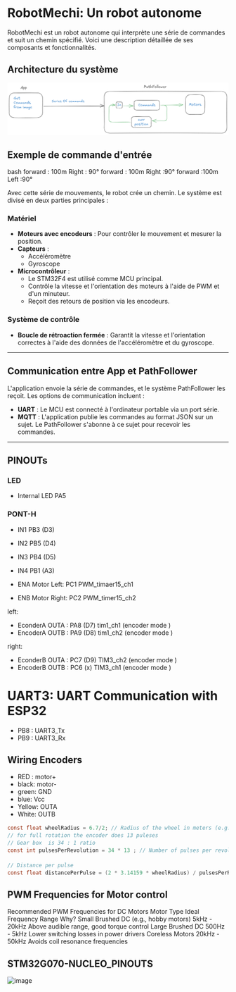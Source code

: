 # RobotMechi: Un robot autonome

RobotMechi est un robot autonome qui interprète une série de commandes et suit un chemin spécifié. Voici une description détaillée de ses composants et fonctionnalités.

## Architecture du système 
![alt text](image.png)

## Exemple de commande d'entrée

bash
forward : 100m
Right : 90°
forward : 100m
Right   :90°
forward :100m
Left :90°


Avec cette série de mouvements, le robot crée un chemin. Le système est divisé en deux parties principales :

### Matériel
- **Moteurs avec encodeurs** : Pour contrôler le mouvement et mesurer la position.
- **Capteurs** :
  - Accéléromètre
  - Gyroscope
- **Microcontrôleur** :
  - Le STM32F4 est utilisé comme MCU principal.
  - Contrôle la vitesse et l'orientation des moteurs à l'aide de PWM et d'un minuteur.
  - Reçoit des retours de position via les encodeurs.

### Système de contrôle
- **Boucle de rétroaction fermée** : Garantit la vitesse et l'orientation correctes à l'aide des données de l'accéléromètre et du gyroscope.

---

## Communication entre App et PathFollower

L'application envoie la série de commandes, et le système PathFollower les reçoit. Les options de communication incluent :

- **UART** : Le MCU est connecté à l'ordinateur portable via un port série.
- **MQTT** : L'application publie les commandes au format JSON sur un sujet. Le PathFollower s'abonne à ce sujet pour recevoir les commandes.

---

## PINOUTs 
### LED
- Internal LED  PA5 
### PONT-H 
- IN1 PB3  (D3)	
- IN2 PB5  (D4)	
- IN3 PB4  (D5)
- IN4 PB1  (A3)

- ENA Motor Left: PC1  PWM_timaer15_ch1   
- ENB Motor Right:  PC2  PWM_timer15_ch2  

left:  

- EconderA OUTA : PA8 (D7) tim1_ch1 (encoder mode ) 
- EncoderA OUTB : PA9 (D8) tim1_ch2 (encoder mode )

right: 

- EconderB OUTA : PC7 (D9) TIM3_ch2 (encoder mode )
- EncoderB OUTB : PC6 (x) TIM3_ch1 (encoder mode )

# UART3: UART Communication with ESP32 
- PB8 : UART3_Tx 
- PB9 : UART3_Rx 

## Wiring  Encoders

- RED : motor+
- black: motor-
- green: GND
- blue: Vcc 
- Yellow: OUTA 
- White: OUTB 
```c
const float wheelRadius = 6.7/2; // Radius of the wheel in meters (e.g., 5 cm)
// for full rotation the encoder does 13 puleses 
// Gear box  is 34 : 1 ratio 
const int pulsesPerRevolution = 34 * 13 ; // Number of pulses per revolution of the encoder

// Distance per pulse
const float distancePerPulse = (2 * 3.14159 * wheelRadius) / pulsesPerRevolution;
```
## PWM Frequencies for Motor control 
Recommended PWM Frequencies for DC Motors
Motor Type	Ideal Frequency Range	Why?
Small Brushed DC (e.g., hobby motors)	5kHz - 20kHz	Above audible range, good torque control
Large Brushed DC	500Hz - 5kHz	Lower switching losses in power drivers
Coreless Motors	20kHz - 50kHz	Avoids coil resonance frequencies



## STM32G070-NUCLEO_PINOUTS
![image](./Docs/stm32g070-NUCLEO_PINOUTS.png)
